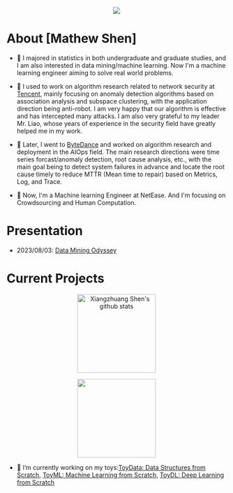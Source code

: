 <p align="center"> 
  <img src="https://profile-counter.glitch.me/shenxiangzhuang/count.svg" />
</p>

# About [Mathew Shen]
- 🔭 I majored in statistics in both undergraduate and graduate studies, 
and I am also interested in data mining/machine learning. 
Now I'm a machine learning engineer aiming to solve real world problems.


- 🔭 I used to work on algorithm research related to network security at 
[Tencent](https://github.com/Tencent), 
mainly focusing on anomaly detection algorithms based on association analysis 
and subspace clustering, with the application direction being anti-robot.
I am very happy that our algorithm is effective and has intercepted many attacks. 
I am also very grateful to my leader Mr. Liao, 
whose years of experience in the security field have greatly helped me in my work.

- 🔭 Later, I went to [ByteDance](https://github.com/bytedance) 
and worked on algorithm research and deployment in the AIOps field. 
The main research directions were time series forcast/anomaly detection, root cause analysis, etc., 
with the main goal being to detect system failures in advance 
and locate the root cause timely to reduce MTTR (Mean time to repair)
based on Metrics, Log, and Trace.

- 🔭 Now, I'm a Machine learning Engineer at NetEase. And I'm focusing on Crowdsourcing and Human Computation.

# Presentation

- 2023/08/03: [Data Mining Odyssey](https://github.com/shenxiangzhuang/CareerPublic/blob/f63459e5efcfbdc4843151471905eae17fa68b8d/presentation/review/2023/career_review_2023_public.pdf)


# Current Projects



<p align="center">
<img alt="Xiangzhuang Shen's github stats" height='180' src="https://github-readme-stats.vercel.app/api?username=shenxiangzhuang&count_private=true&show_icons=true&include_all_commits=false&theme=react">

<p align="center"> 
    <img height='180' src="https://github-profile-summary-cards.vercel.app/api/cards/profile-details?username=shenxiangzhuang&theme=react" />
</p>


<!-- <p align="center">
<img alt="Xiangzhuang Shen's github stats" height='140' src="https://github-readme-stats.vercel.app/api?username=shenxiangzhuang&count_private=true&show_icons=true&include_all_commits=true&theme=react">
<img alt="Xiangzhuang Shen's github stats" height='140' src="https://github-profile-summary-cards.vercel.app/api/cards/profile-details?username=shenxiangzhuang&theme=react">
</p> -->

- 🌱 I’m currently working on my toys:[ToyData: Data Structures from Scratch](https://datahonor.com/toydata/), 
[ToyML: Machine Learning from Scratch](https://datahonor.com/toyml/),
[ToyDL: Deep Learning from Scratch ](https://datahonor.com/toydl/)


[//]: # (- 🔭 我在本科和研究生都主修统计相关专业，对数据挖掘/机器学习也比较感兴趣。)

[//]: # (我曾经在Tencent做网络安全相关的算法研究工作，主要的算法研究方向是基于)

[//]: # (关联分析和子空间聚类的异常检测算法，应用的方向是反自动机。)

[//]: # (令我很开心的是我们的算法工作地很好，有效拦截了很多攻击。)

[//]: # (也非常感谢我的Leader廖先生，他在安全领域多年的经验对我的工作帮助很大。)

[//]: # (之后我辗转来到ByteDance从事AIOps领域的算法研究和应用工作，主要的算法研究方向是时间序列异常检测，)

[//]: # (时间序列预测，根因分析等，主要应用的方向是根据可观测领域的数据&#40;Metrics, Log, Trace&#41;)

[//]: # (提前感知系统故障并在发现故障的时候及时定位根因以降低MTTR&#40;Mean time to repair&#41;)


[//]: # ([//]: # &#40;<img alt="Xiangzhuang Shen's github stats" height='230' src="https://github-readme-stats.vercel.app/api/top-langs/?username=shenxiangzhuang&theme=react&&hide=jupyter%20notebook,javascript,html,css,tex,shell">&#41;)
[//]: # (</p>)

[//]: # (<p align="center">)

[//]: # (  <img src="https://github-readme-stats.vercel.app/api/wakatime?username=Mathew&theme=react&layout=compact&langs_count=10" />)

[//]: # (</p>)


<!-- <details>
  <summary>WakaTime Activity</summary>  

<img
  src="https://github.com/shenxiangzhuang/shenxiangzhuang/blob/master/images/stat.svg"
  alt="Xiangzhuang Shen's WakaTime Activity"
/>
</details> -->

<!-- [![Top Langs](https://github-readme-stats.vercel.app/api/top-langs/?username=shenxiangzhuang&layout=compact&theme=highcontrast&card_width=240)](https://github.com/anuraghazra/github-readme-stats) -->



<!--
**shenxiangzhuang/shenxiangzhuang** is a ✨ _special_ ✨ repository because its `README.md` (this file) appears on your GitHub profile.

Here are some ideas to get you started:

- 🔭 I’m currently working on ...
- 🌱 I’m currently learning ...
- 👯 I’m looking to collaborate on ...
- 🤔 I’m looking for help with ...
- 💬 Ask me about ...
- 📫 How to reach me: ...
- 😄 Pronouns: ...
- ⚡ Fun fact: ...
-->
